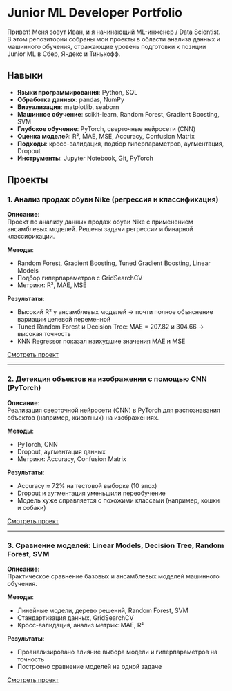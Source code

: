 # Junior ML Developer Portfolio

Привет! Меня зовут Иван, и я начинающий ML-инженер / Data Scientist. В этом репозитории собраны мои проекты в области анализа данных и машинного обучения, отражающие уровень подготовки к позиции Junior ML в Сбер, Яндекс и Тинькофф.

## Навыки

- **Языки программирования**: Python, SQL  
- **Обработка данных**: pandas, NumPy  
- **Визуализация**: matplotlib, seaborn  
- **Машинное обучение**: scikit-learn, Random Forest, Gradient Boosting, SVM  
- **Глубокое обучение**: PyTorch, сверточные нейросети (CNN)  
- **Оценка моделей**: R², MAE, MSE, Accuracy, Confusion Matrix  
- **Подходы**: кросс-валидация, подбор гиперпараметров, аугментация, Dropout  
- **Инструменты**: Jupyter Notebook, Git, PyTorch

## Проекты

### 1. Анализ продаж обуви Nike (регрессия и классификация)

**Описание**:  
Проект по анализу данных продаж обуви Nike с применением ансамблевых моделей. Решены задачи регрессии и бинарной классификации.

**Методы**:  
- Random Forest, Gradient Boosting, Tuned Gradient Boosting, Linear Models  
- Подбор гиперпараметров с GridSearchCV  
- Метрики: R², MAE, MSE

**Результаты**:  
- Высокий R² у ансамблевых моделей → почти полное объяснение вариации целевой переменной  
- Tuned Random Forest и Decision Tree: MAE = 207.82 и 304.66 → высокая точность  
- KNN Regressor показал наихудшие значения MAE и MSE

 [Смотреть проект](https://github.com/JanIskor/ML_EDevelopment/tree/nirs)

---

### 2. Детекция объектов на изображении с помощью CNN (PyTorch)

**Описание**:  
Реализация сверточной нейросети (CNN) в PyTorch для распознавания объектов (например, животных) на изображениях.

**Методы**:  
- PyTorch, CNN  
- Dropout, аугментация данных  
- Метрики: Accuracy, Confusion Matrix

**Результаты**:  
- Accuracy ≈ 72% на тестовой выборке (10 эпох)  
- Dropout и аугментация уменьшили переобучение  
- Модель хуже справляется с похожими классами (например, кошки и собаки)

 [Смотреть проект](https://github.com/JanIskor/ML_EDevelopment/tree/cnn)

---

### 3. Сравнение моделей: Linear Models, Decision Tree, Random Forest, SVM

**Описание**:  
Практическое сравнение базовых и ансамблевых моделей машинного обучения.

**Методы**:  
- Линейные модели, дерево решений, Random Forest, SVM  
- Стандартизация данных, GridSearchCV  
- Кросс-валидация, анализ метрик: MAE, R²

**Результаты**:  
- Проанализировано влияние выбора модели и гиперпараметров на точность  
- Построено сравнение моделей на одной задаче

 [Смотреть проект](https://github.com/JanIskor/ML_EDevelopment/tree/PK)

